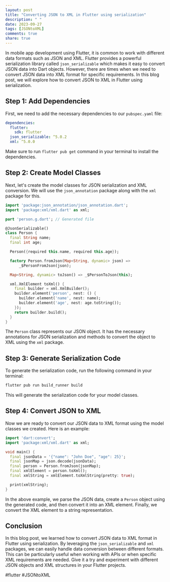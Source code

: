 ```yaml
---
layout: post
title: "Converting JSON to XML in Flutter using serialization"
description: " "
date: 2023-09-27
tags: [JSONtoXML]
comments: true
share: true
---
```


In mobile app development using Flutter, it is common to work with different data formats such as JSON and XML. Flutter provides a powerful serialization library called `json_serializable` which makes it easy to convert JSON data into Dart objects. However, there are times when we need to convert JSON data into XML format for specific requirements. In this blog post, we will explore how to convert JSON to XML in Flutter using serialization.

## Step 1: Add Dependencies

First, we need to add the necessary dependencies to our `pubspec.yaml` file:

```yaml
dependencies:
  flutter:
    sdk: flutter
  json_serializable: ^5.0.2
  xml: ^5.0.0
```

Make sure to run `flutter pub get` command in your terminal to install the dependencies.

## Step 2: Create Model Classes

Next, let's create the model classes for JSON serialization and XML conversion. We will use the `json_annotation` package along with the `xml` package for this.

```dart
import 'package:json_annotation/json_annotation.dart';
import 'package:xml/xml.dart' as xml;

part 'person.g.dart'; // Generated file

@JsonSerializable()
class Person {
  final String name;
  final int age;

  Person({required this.name, required this.age});

  factory Person.fromJson(Map<String, dynamic> json) =>
      _$PersonFromJson(json);

  Map<String, dynamic> toJson() => _$PersonToJson(this);

  xml.XmlElement toXml() {
    final builder = xml.XmlBuilder();
    builder.element('person', nest: () {
      builder.element('name', nest: name);
      builder.element('age', nest: age.toString());
    });
    return builder.build();
  }
}
```

The `Person` class represents our JSON object. It has the necessary annotations for JSON serialization and methods to convert the object to XML using the `xml` package.

## Step 3: Generate Serialization Code

To generate the serialization code, run the following command in your terminal:

```bash
flutter pub run build_runner build
```

This will generate the serialization code for your model classes.

## Step 4: Convert JSON to XML

Now we are ready to convert our JSON data to XML format using the model classes we created. Here is an example:

```dart
import 'dart:convert';
import 'package:xml/xml.dart' as xml;

void main() {
  final jsonData = '{"name": "John Doe", "age": 25}';
  final jsonMap = json.decode(jsonData);
  final person = Person.fromJson(jsonMap);
  final xmlElement = person.toXml();
  final xmlString = xmlElement.toXmlString(pretty: true);

  print(xmlString);
}
```

In the above example, we parse the JSON data, create a `Person` object using the generated code, and then convert it into an XML element. Finally, we convert the XML element to a string representation.

## Conclusion

In this blog post, we learned how to convert JSON data to XML format in Flutter using serialization. By leveraging the `json_serializable` and `xml` packages, we can easily handle data conversion between different formats. This can be particularly useful when working with APIs or when specific XML requirements are needed. Give it a try and experiment with different JSON objects and XML structures in your Flutter projects.

#flutter #JSONtoXML